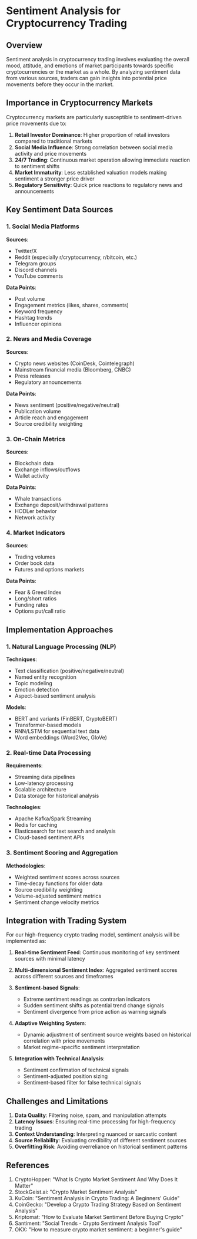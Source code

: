 # Sentiment Analysis for Cryptocurrency Trading

## Overview

Sentiment analysis in cryptocurrency trading involves evaluating the overall mood, attitude, and emotions of market participants towards specific cryptocurrencies or the market as a whole. By analyzing sentiment data from various sources, traders can gain insights into potential price movements before they occur in the market.

## Importance in Cryptocurrency Markets

Cryptocurrency markets are particularly susceptible to sentiment-driven price movements due to:

1. **Retail Investor Dominance**: Higher proportion of retail investors compared to traditional markets
2. **Social Media Influence**: Strong correlation between social media activity and price movements
3. **24/7 Trading**: Continuous market operation allowing immediate reaction to sentiment shifts
4. **Market Immaturity**: Less established valuation models making sentiment a stronger price driver
5. **Regulatory Sensitivity**: Quick price reactions to regulatory news and announcements

## Key Sentiment Data Sources

### 1. Social Media Platforms

**Sources**:
- Twitter/X
- Reddit (especially r/cryptocurrency, r/bitcoin, etc.)
- Telegram groups
- Discord channels
- YouTube comments

**Data Points**:
- Post volume
- Engagement metrics (likes, shares, comments)
- Keyword frequency
- Hashtag trends
- Influencer opinions

### 2. News and Media Coverage

**Sources**:
- Crypto news websites (CoinDesk, Cointelegraph)
- Mainstream financial media (Bloomberg, CNBC)
- Press releases
- Regulatory announcements

**Data Points**:
- News sentiment (positive/negative/neutral)
- Publication volume
- Article reach and engagement
- Source credibility weighting

### 3. On-Chain Metrics

**Sources**:
- Blockchain data
- Exchange inflows/outflows
- Wallet activity

**Data Points**:
- Whale transactions
- Exchange deposit/withdrawal patterns
- HODLer behavior
- Network activity

### 4. Market Indicators

**Sources**:
- Trading volumes
- Order book data
- Futures and options markets

**Data Points**:
- Fear & Greed Index
- Long/short ratios
- Funding rates
- Options put/call ratio

## Implementation Approaches

### 1. Natural Language Processing (NLP)

**Techniques**:
- Text classification (positive/negative/neutral)
- Named entity recognition
- Topic modeling
- Emotion detection
- Aspect-based sentiment analysis

**Models**:
- BERT and variants (FinBERT, CryptoBERT)
- Transformer-based models
- RNN/LSTM for sequential text data
- Word embeddings (Word2Vec, GloVe)

### 2. Real-time Data Processing

**Requirements**:
- Streaming data pipelines
- Low-latency processing
- Scalable architecture
- Data storage for historical analysis

**Technologies**:
- Apache Kafka/Spark Streaming
- Redis for caching
- Elasticsearch for text search and analysis
- Cloud-based sentiment APIs

### 3. Sentiment Scoring and Aggregation

**Methodologies**:
- Weighted sentiment scores across sources
- Time-decay functions for older data
- Source credibility weighting
- Volume-adjusted sentiment metrics
- Sentiment change velocity metrics

## Integration with Trading System

For our high-frequency crypto trading model, sentiment analysis will be implemented as:

1. **Real-time Sentiment Feed**: Continuous monitoring of key sentiment sources with minimal latency

2. **Multi-dimensional Sentiment Index**: Aggregated sentiment scores across different sources and timeframes

3. **Sentiment-based Signals**:
   - Extreme sentiment readings as contrarian indicators
   - Sudden sentiment shifts as potential trend change signals
   - Sentiment divergence from price action as warning signals

4. **Adaptive Weighting System**:
   - Dynamic adjustment of sentiment source weights based on historical correlation with price movements
   - Market regime-specific sentiment interpretation

5. **Integration with Technical Analysis**:
   - Sentiment confirmation of technical signals
   - Sentiment-adjusted position sizing
   - Sentiment-based filter for false technical signals

## Challenges and Limitations

1. **Data Quality**: Filtering noise, spam, and manipulation attempts
2. **Latency Issues**: Ensuring real-time processing for high-frequency trading
3. **Context Understanding**: Interpreting nuanced or sarcastic content
4. **Source Reliability**: Evaluating credibility of different sentiment sources
5. **Overfitting Risk**: Avoiding overreliance on historical sentiment patterns

## References

1. CryptoHopper: "What Is Crypto Market Sentiment And Why Does It Matter"
2. StockGeist.ai: "Crypto Market Sentiment Analysis"
3. KuCoin: "Sentiment Analysis in Crypto Trading: A Beginners' Guide"
4. CoinGecko: "Develop a Crypto Trading Strategy Based on Sentiment Analysis"
5. Kriptomat: "How to Evaluate Market Sentiment Before Buying Crypto"
6. Santiment: "Social Trends - Crypto Sentiment Analysis Tool"
7. OKX: "How to measure crypto market sentiment: a beginner's guide"
